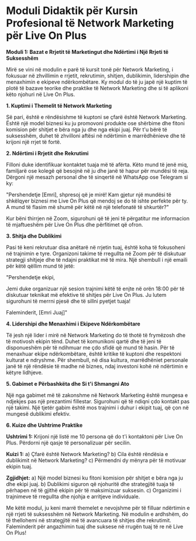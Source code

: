 # **Moduli Didaktik për Kursin Profesional të Network Marketing për Live On Plus**

**Moduli 1: Bazat e Rrjetit të Marketingut dhe Ndërtimi i Një Rrjeti të Suksesshëm**

Mirë se vini në modulin e parë të kursit tonë për Network Marketing, i fokusuar në zhvillimin e rrjetit, rekrutimin, shitjen, dublikimin, lidershipin dhe menaxhimin e ekipeve ndërkombëtare. Ky modul do të ju japë një kuptim të plotë të bazave teorike dhe praktike të Network Marketing dhe si të aplikoni këto njohuri në Live On Plus.

**1. Kuptimi i Themelit të Network Marketing**

Së pari, është e rëndësishme të kuptoni se çfarë është Network Marketing. Është një model biznesi ku ju promovoni produkte ose shërbime dhe fitoni komision për shitjet e bëra nga ju dhe nga ekipi juaj. Për t'u bërë të suksesshëm, duhet të zhvilloni aftësi në ndërtimin e marrëdhënieve dhe të krijoni një rrjet të fortë.

**2. Ndërtimi i Rrjetit dhe Rekrutimi**

Filloni duke identifikuar kontaktet tuaja më të afërta. Këto mund të jenë miq, familjarë ose kolegë që besojnë në ju dhe janë të hapur për mundësi të reja. Dërgoni një mesazh personal dhe të sinqertë në WhatsApp ose Telegram si ky:

"Pershendetje [Emri], shpresoj që je mirë! Kam gjetur një mundësi të shkëlqyer biznesi me Live On Plus që mendoj se do të ishte perfekte për ty. A mund të flasim më shumë për këtë në një telefonatë të shkurtër?"

Kur bëni thirrjen në Zoom, sigurohuni që të jeni të përgatitur me informacion të mjaftueshëm për Live On Plus dhe përfitimet që ofron. 

**3. Shitja dhe Dublikimi**

Pasi të keni rekrutuar disa anëtarë në rrjetin tuaj, është koha të fokusoheni në trajnimin e tyre. Organizoni takime të rregullta në Zoom për të diskutuar strategji shitjeje dhe të ndajni praktikat më të mira. Një shembull i një emaili për këtë qëllim mund të jetë:

"Pershendetje ekipi, 

Jemi duke organizuar një sesion trajnimi këtë të enjte në orën 18:00 për të diskutuar teknikat më efektive të shitjes për Live On Plus. Ju lutem sigurohuni të merrni pjesë dhe të sillni pyetjet tuaja! 

Faleminderit, [Emri Juaj]"

**4. Lidershipi dhe Menaxhimi i Ekipeve Ndërkombëtare**

Të jesh një lider i mirë në Network Marketing do të thotë të frymëzosh dhe të motivosh ekipin tënd. Duhet të komunikoni qartë dhe të jeni të disponueshëm për të ndihmuar me çdo sfidë që mund të hasin. Për të menaxhuar ekipe ndërkombëtare, është kritike të kuptoni dhe respektoni kulturat e ndryshme. Për shembull, në disa kultura, marrëdhëniet personale janë të një rëndësie të madhe në biznes, ndaj investoni kohë në ndërtimin e këtyre lidhjeve.

**5. Gabimet e Përbashkëta dhe Si t'i Shmangni Ato**

Një nga gabimet më të zakonshme në Network Marketing është mungesa e ndjekjes pas një prezantimi fillestar. Sigurohuni që të ndiqni çdo kontakt pas një takimi. Një tjetër gabim është mos trajnimi i duhur i ekipit tuaj, që çon në mungesë dublikimi efektiv.

**6. Kuize dhe Ushtrime Praktike**

**Ushtrimi 1:** Krijoni një listë me 10 persona që do t'i kontaktoni për Live On Plus. Përdorni një qasje të personalizuar për secilin.

**Kuizi 1:**
a) Çfarë është Network Marketing?
b) Cila është rëndësia e dublikimit në Network Marketing?
c) Përmendni dy mënyra për të motivuar ekipin tuaj.

**Zgjidhjet:**
a) Një model biznesi ku fitoni komision për shitjet e bëra nga ju dhe ekipi juaj.
b) Dublikimi siguron që njohuritë dhe strategjitë tuaja të përhapen në të gjithë ekipin për të maksimizuar suksesin.
c) Organizimi i trajnimeve të rregullta dhe njohja e arritjeve individuale.

Me këtë modul, ju keni marrë themelet e nevojshme për të filluar ndërtimin e një rrjeti të suksesshëm në Network Marketing. Në modulin e ardhshëm, do të thellohemi në strategjitë më të avancuara të shitjes dhe rekrutimit. Faleminderit për angazhimin tuaj dhe suksese në rrugën tuaj të re në Live On Plus!